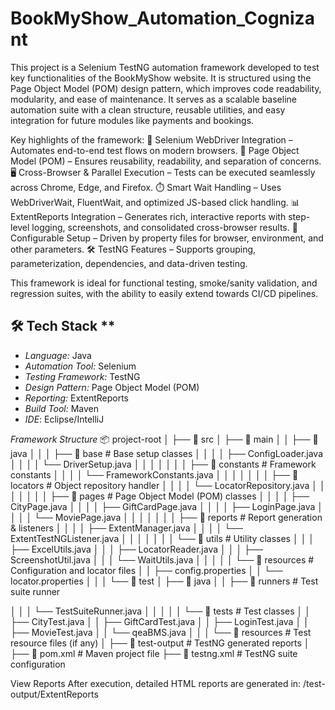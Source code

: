 # BookMyShow_Automation_Cognizant
This project is a Selenium TestNG automation framework developed to test key functionalities of the BookMyShow website. It is structured using the Page Object Model (POM) design pattern, which improves code readability, modularity, and ease of maintenance. It serves as a scalable baseline automation suite with a clean structure, reusable utilities, and easy integration for future modules like payments and bookings.

Key highlights of the framework:
🚀 Selenium WebDriver Integration – Automates end-to-end test flows on modern browsers.
🧩 Page Object Model (POM) – Ensures reusability, readability, and separation of concerns.
🖥 Cross-Browser & Parallel Execution – Tests can be executed seamlessly across Chrome, Edge, and Firefox.
⏱ Smart Wait Handling – Uses WebDriverWait, FluentWait, and optimized JS-based click handling.
📊 ExtentReports Integration – Generates rich, interactive reports with step-level logging, screenshots, and consolidated cross-browser results.
🔧 Configurable Setup – Driven by property files for browser, environment, and other parameters.
🛠 TestNG Features – Supports grouping, parameterization, dependencies, and data-driven testing.

This framework is ideal for functional testing, smoke/sanity validation, and regression suites, with the ability to easily extend towards CI/CD pipelines.

## 🛠 Tech Stack  **

- *Language:* Java  
- *Automation Tool:* Selenium
- *Testing Framework:* TestNG
- *Design Pattern:* Page Object Model (POM) 
- *Reporting:* ExtentReports  
- *Build Tool:* Maven
- *IDE*: Eclipse/IntelliJ


*Framework Structure*
📦 project-root
│
├── 📁 src
│   ├── 📁 main
│   │   ├── 📁 java
│   │   │   ├── 📁 base                  # Base setup classes
│   │   │   │   ├── ConfigLoader.java
│   │   │   │   └── DriverSetup.java
│   │   │   │
│   │   │   ├── 📁 constants             # Framework constants
│   │   │   │   └── FrameworkConstants.java
│   │   │   │
│   │   │   ├── 📁 locators              # Object repository handler
│   │   │   │   └── LocatorRepository.java
│   │   │   │
│   │   │   ├── 📁 pages                 # Page Object Model (POM) classes
│   │   │   │   ├── CityPage.java
│   │   │   │   ├── GiftCardPage.java
│   │   │   │   ├── LoginPage.java
│   │   │   │   └── MoviePage.java
│   │   │   │
│   │   │   ├── 📁 reports               # Report generation & listeners
│   │   │   │   ├── ExtentManager.java
│   │   │   │   └── ExtentTestNGListener.java
│   │   │   │
│   │   │   └── 📁 utils                 # Utility classes
│   │   │       ├── ExcelUtils.java
│   │   │       ├── LocatorReader.java
│   │   │       ├── ScreenshotUtil.java
│   │   │       └── WaitUtils.java
│   │   │
│   │   └── 📁 resources                 # Configuration and locator files
│   │       ├── config.properties
│   │       └── locator.properties
│   │
│   └── 📁 test
│       ├── 📁 java
│       │   ├── 📁 runners               # Test suite runner

│       │   │   └── TestSuiteRunner.java
│       │   │
│       │   └── 📁 tests                 # Test classes
│       │       ├── CityTest.java
│       │       ├── GiftCardTest.java
│       │       ├── LoginTest.java
│       │       ├── MovieTest.java
│       │       └── qeaBMS.java
│       │
│       └── 📁 resources                 # Test resource files (if any)
│
├── 📁 test-output                      # TestNG generated reports
│
├── 📄 pom.xml                          # Maven project file
├── 📄 testng.xml                       # TestNG suite configuration



View Reports
After execution, detailed HTML reports are generated in:
/test-output/ExtentReports
